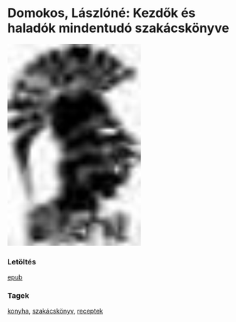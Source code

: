 # <a name="id_608">Domokos, Lászlóné: Kezdők és haladók mindentudó szakácskönyve </a>
<img src="https://github.com/BercziSandor/calibre_lib/raw/main/libs/main/Domokos%2C%20Laszlone/Kezdok%20es%20haladok%20mindentudo%20szakac%20%28608%29/cover.jpg" alt="cover" width="300"/>

### Letöltés
[epub](https://github.com/BercziSandor/calibre_lib/raw/main/libs/main/Domokos%2C%20Laszlone/Kezdok%20es%20haladok%20mindentudo%20szakac%20%28608%29/Kezdok%20es%20haladok%20mindentudo%20sz%20-%20Domokos%2C%20Laszlone.epub)

### Tagek
[konyha](https://github.com/berczisandor/calibre_lib/blob/main/libs/main/tags/konyha.md), [szakácskönyv](https://github.com/berczisandor/calibre_lib/blob/main/libs/main/tags/szak%c3%a1csk%c3%b6nyv.md), [receptek](https://github.com/berczisandor/calibre_lib/blob/main/libs/main/tags/receptek.md)

